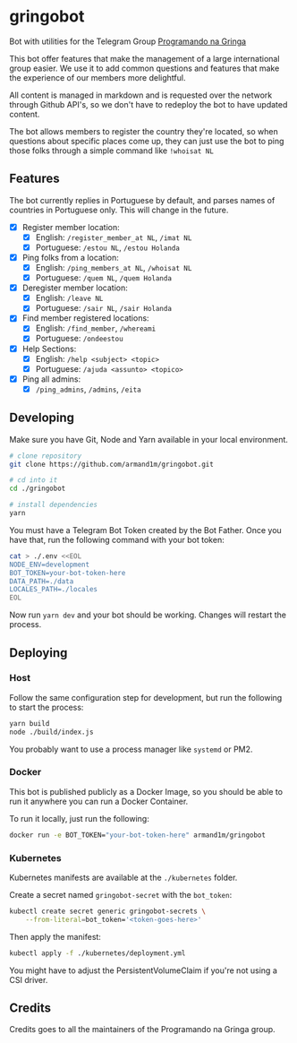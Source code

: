 # gringobot

Bot with utilities for the Telegram Group [Programando na Gringa](https://go.d1m.dev/png)

This bot offer features that make the management of a large international group easier. We use it to add common questions and features that make the experience of our members more delightful.

All content is managed in markdown and is requested over the network through Github API's, so we don't have to redeploy the bot to have updated content.

The bot allows members to register the country they're located, so when questions about specific places come up, they can just use the bot to ping those folks through a simple command like `!whoisat NL`

## Features

The bot currently replies in Portuguese by default, and parses names of countries in Portuguese only. This will change in the future.

 - [x] Register member location:
    - [x] English: `/register_member_at NL`, `/imat NL`
    - [x] Portuguese: `/estou NL`, `/estou Holanda`
 - [x] Ping folks from a location:
    - [x] English: `/ping_members_at NL`, `/whoisat NL`
    - [x] Portuguese: `/quem NL`, `/quem Holanda`
 - [x] Deregister member location:
    - [x] English: `/leave NL`
    - [x] Portuguese: `/sair NL`, `/sair Holanda`
 - [x] Find member registered locations:
    - [x] English: `/find_member`, `/whereami`
    - [x] Portuguese: `/ondeestou`
 - [x] Help Sections:
    - [x] English: `/help <subject> <topic>`
    - [x] Portuguese: `/ajuda <assunto> <topico>`
 - [x] Ping all admins:
    - [x] `/ping_admins`, `/admins`, `/eita`

## Developing

Make sure you have Git, Node and Yarn available in your local environment.

```sh
# clone repository
git clone https://github.com/armand1m/gringobot.git

# cd into it
cd ./gringobot

# install dependencies
yarn
```

You must have a Telegram Bot Token created by the Bot Father. Once you have that, run the following command with your bot token:

```sh
cat > ./.env <<EOL
NODE_ENV=development
BOT_TOKEN=your-bot-token-here
DATA_PATH=./data
LOCALES_PATH=./locales
EOL
```

Now run `yarn dev` and your bot should be working. Changes will restart the process.

## Deploying

### Host

Follow the same configuration step for development, but run the following to start the process:

```sh
yarn build
node ./build/index.js
```

You probably want to use a process manager like `systemd` or PM2.

### Docker

This bot is published publicly as a Docker Image, so you should be able to run it anywhere you can run a Docker Container.

To run it locally, just run the following:

```sh
docker run -e BOT_TOKEN="your-bot-token-here" armand1m/gringobot
```

### Kubernetes

Kubernetes manifests are available at the `./kubernetes` folder.

Create a secret named `gringobot-secret` with the `bot_token`:

```sh
kubectl create secret generic gringobot-secrets \
    --from-literal=bot_token='<token-goes-here>'
```

Then apply the manifest:

```sh
kubectl apply -f ./kubernetes/deployment.yml
```

You might have to adjust the PersistentVolumeClaim if you're not using a CSI driver.

## Credits

Credits goes to all the maintainers of the Programando na Gringa group.
